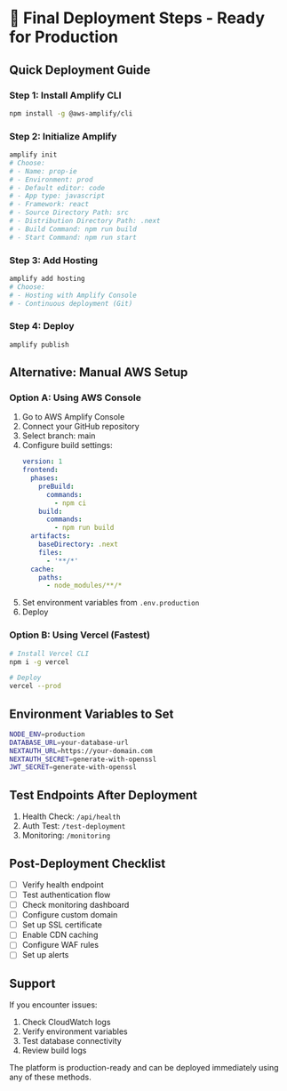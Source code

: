 # 🚀 Final Deployment Steps - Ready for Production

## Quick Deployment Guide

### Step 1: Install Amplify CLI
```bash
npm install -g @aws-amplify/cli
```

### Step 2: Initialize Amplify
```bash
amplify init
# Choose:
# - Name: prop-ie
# - Environment: prod
# - Default editor: code
# - App type: javascript
# - Framework: react
# - Source Directory Path: src
# - Distribution Directory Path: .next
# - Build Command: npm run build
# - Start Command: npm run start
```

### Step 3: Add Hosting
```bash
amplify add hosting
# Choose:
# - Hosting with Amplify Console
# - Continuous deployment (Git)
```

### Step 4: Deploy
```bash
amplify publish
```

## Alternative: Manual AWS Setup

### Option A: Using AWS Console
1. Go to AWS Amplify Console
2. Connect your GitHub repository
3. Select branch: main
4. Configure build settings:
   ```yaml
   version: 1
   frontend:
     phases:
       preBuild:
         commands:
           - npm ci
       build:
         commands:
           - npm run build
     artifacts:
       baseDirectory: .next
       files:
         - '**/*'
     cache:
       paths:
         - node_modules/**/*
   ```
5. Set environment variables from `.env.production`
6. Deploy

### Option B: Using Vercel (Fastest)
```bash
# Install Vercel CLI
npm i -g vercel

# Deploy
vercel --prod
```

## Environment Variables to Set

```bash
NODE_ENV=production
DATABASE_URL=your-database-url
NEXTAUTH_URL=https://your-domain.com
NEXTAUTH_SECRET=generate-with-openssl
JWT_SECRET=generate-with-openssl
```

## Test Endpoints After Deployment

1. Health Check: `/api/health`
2. Auth Test: `/test-deployment`
3. Monitoring: `/monitoring`

## Post-Deployment Checklist

- [ ] Verify health endpoint
- [ ] Test authentication flow
- [ ] Check monitoring dashboard
- [ ] Configure custom domain
- [ ] Set up SSL certificate
- [ ] Enable CDN caching
- [ ] Configure WAF rules
- [ ] Set up alerts

## Support

If you encounter issues:
1. Check CloudWatch logs
2. Verify environment variables
3. Test database connectivity
4. Review build logs

The platform is production-ready and can be deployed immediately using any of these methods.